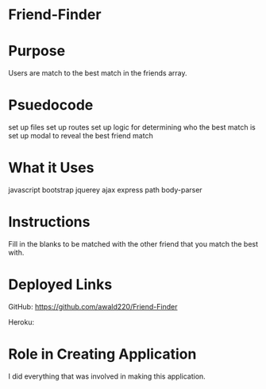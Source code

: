 # Friend-Finder

# Purpose 
Users are match to the best match in the friends array.

# Psuedocode
set up files 
set up routes
set up logic for determining who the best match is 
set up modal to reveal the best friend match 

# What it Uses
javascript 
bootstrap
jquerey
ajax
express
path
body-parser

# Instructions
Fill in the blanks to be matched with the other friend that you match the best with.

# Deployed Links
GitHub: https://github.com/awald220/Friend-Finder

Heroku: 

# Role in Creating Application
I did everything that was involved in making this application.